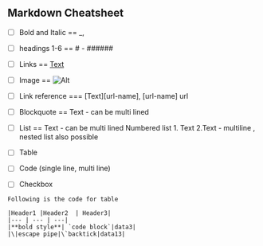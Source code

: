 ## Markdown Cheatsheet
- [ ] Bold and Italic == _,
- [ ] headings 1-6 ==  # - ######
- [ ] Links == [Text](URL)
- [ ] Image == ![Alt](URL)
- [ ] Link reference === [Text][url-name], [url-name] url
- [ ] Blockquote == Text - can be multi lined
- [ ] List ==  Text - can be multi lined  Numbered list 1. Text 2.Text - multiline , nested list also possible
- [ ] Table
- [ ] Code (single line, multi line)
- [ ] Checkbox


`Following is the code for table`
```
|Header1 |Header2  | Header3|
|--- | --- | ---|
|**bold style**| `code block`|data3|
|\|escape pipe|\`backtick|data13|

```